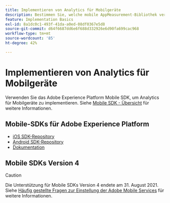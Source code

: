 ```yaml
---
title: Implementieren von Analytics für Mobilgeräte
description: Bestimmen Sie, welche mobile AppMeasurement-Bibliothek verwendet werden soll.
feature: Implementation Basics
exl-id: 8a1dc0c1-493f-41da-a0ed-08df0367e5d8
source-git-commit: d64f6687dd6e6f688d332926e6d90fa699cac968
workflow-type: tm+mt
source-wordcount: '85'
ht-degree: 42%

---
```


# Implementieren von Analytics für Mobilgeräte

Verwenden Sie das Adobe Experience Platform Mobile SDK, um Analytics für Mobilgeräte zu implementieren. Siehe [Mobile SDK - Übersicht](aep-edge/mobile-sdk/overview.md) für weitere Informationen.

## Mobile-SDKs für Adobe Experience Platform

* [iOS SDK-Repository](https://github.com/adobe/aepsdk-analytics-ios)
* [Android SDK-Repository](https://github.com/adobe/aepsdk-analytics-android)
* [Dokumentation](https://sdkdocs.com/)

## Mobile SDKs Version 4

>[!CAUTION]
>
>Die Unterstützung für Mobile SDKs Version 4 endete am 31. August 2021. Siehe [Häufig gestellte Fragen zur Einstellung der Adobe Mobile Services](https://experienceleague.adobe.com/docs/discontinued/using/mobile-services.html) für weitere Informationen.

